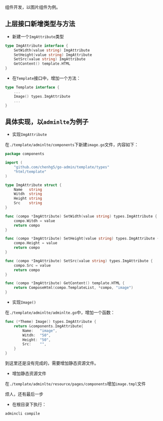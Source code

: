 <!--
title: 组件开发
sort: 3
-->

组件开发，以图片组件为例。

## 上层接口新增类型与方法

- 新建一个```ImgAttribute```类型

```go
type ImgAttribute interface {
	SetWidth(value string) ImgAttribute
	SetHeight(value string) ImgAttribute
	SetSrc(value string) ImgAttribute
	GetContent() template.HTML
}
```

- 在```Template```接口中，增加一个方法：

```go
type Template interface {
	...
	Image() types.ImgAttribute
	...
}
```

## 具体实现，以```adminlte```为例子

- 实现```ImgAttribute```

在```./template/adminlte/components```下新建```image.go```文件，内容如下：

```go
package components

import (
	"github.com/chenhg5/go-admin/template/types"
	"html/template"
)

type ImgAttribute struct {
	Name   string
	Witdh  string
	Height string
	Src    string
}

func (compo *ImgAttribute) SetWidth(value string) types.ImgAttribute {
	compo.Witdh = value
	return compo
}

func (compo *ImgAttribute) SetHeight(value string) types.ImgAttribute {
	compo.Height = value
	return compo
}

func (compo *ImgAttribute) SetSrc(value string) types.ImgAttribute {
	compo.Src = value
	return compo
}

func (compo *ImgAttribute) GetContent() template.HTML {
	return ComposeHtml(compo.TemplateList, *compo, "image")
}
```

- 实现```Image()```

在```./template/adminlte/adminlte.go```中，增加一个函数：

```go
func (*Theme) Image() types.ImgAttribute {
	return &components.ImgAttribute{
		Name:   "image",
		Witdh:  "50",
		Height: "50",
		Src:    "",
	}
}
```

到这里还是没有完成的，需要增加静态资源文件。

- 增加静态资源文件

在```./template/adminlte/resource/pages/components```增加```image.tmpl```文件

烦人，还有最后一步

- 在根目录下执行：

```shell
admincli compile
```
